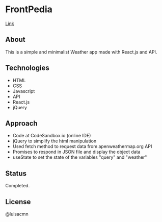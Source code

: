 # FrontPedia
[Link](https://luisacmn.github.io/csb-p7syt9/)

## About
This is a simple and minimalist Weather app made with React.js and API. 

## Technologies
- HTML
- CSS
- Javascript
- API
- React.js
- jQuery

## Approach
- Code at CodeSandbox.io (online IDE)
- jQuery to simplify the html manipulation
- Used fetch method to request data from apenweathermap.org API 
- Promises to respond in JSON file and display the object data
- useState to set the state of the variables "query" and "weather"

## Status
Completed.

## License
@luisacmn

